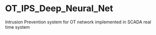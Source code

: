 # OT_IPS_Deep_Neural_Net
Intrusion Prevention system for OT network implemented in SCADA real time system
